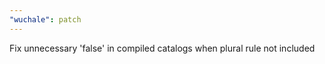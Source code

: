 ```yaml
---
"wuchale": patch
---
```


Fix unnecessary 'false' in compiled catalogs when plural rule not included
